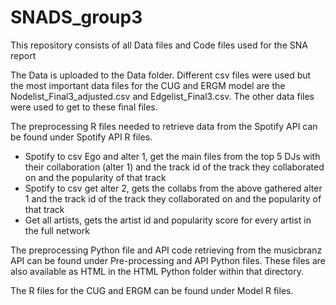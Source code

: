 # SNADS_group3
This repository consists of all Data files and Code files used for the SNA report

The Data is uploaded to the Data folder. Different csv files were used but the most important data files for the CUG and ERGM model are the Nodelist_Final3_adjusted.csv and Edgelist_Final3.csv. The other data files were used to get to these final files.

The preprocessing R files needed to retrieve data from the Spotify API can be found under Spotify API R files.

  - Spotify to csv Ego and alter 1, get the main files from the top 5 DJs with their collaboration (alter 1) and the track id of the track they collaborated on and the popularity of that track
  - Spotify to csv get alter 2, gets the collabs from the above gathered alter 1 and the track id of the track they collaborated on and the popularity of that track
  - Get all artists, gets the artist id and popularity score for every artist in the full network

The preprocessing Python file and API code retrieving from the musicbranz API can be found under Pre-processing and API Python files. These files are also available as HTML in the HTML Python folder within that directory.

The R files for the CUG and ERGM can be found under Model R files.
